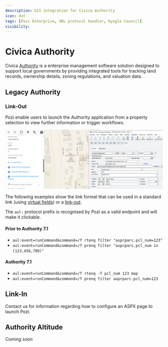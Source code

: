 ```yaml
---
description: GIS integration for Civica Authority
icon: dot
tags: [Pozi Enterprise, URL protocol handler, Kyogle Council]
visibility:
---
```


# Civica Authority

Civica [Authority](https://www.civica.com/en-au/product-pages/enterprise-management-software/) is a enterprise management software solution designed to support local governments by providing integrated tools for tracking land records, ownership details, zoning regulations, and valuation data.

## Legacy Authority

### Link-Out

Pozi enable users to launch the Authority application from a property selection to view further information or trigger workflows.

![](./img/civica-authority-link-out.png)

The following examples show the link format that can be used in a standard link (using [virtual fields](/admin-guide/qgis/configuring-layers.md#virtual-fields)) or a [link-out](/admin-guide/link-outs/).

The `aul:` protocol prefix is recognised by Pozi as a valid endpoint and will make it clickable.

#### Prior to Authority 7.1

- `aul:event=runCommand&command=/f rtenq filter "auprparc.pcl_num=123"`
- `aul:event=runCommand&command=/f prenq filter "auprparc.pcl_num in (123,456,789)"`

#### Authority 7.1

- `aul:event=runCommand&command=/f rtenq -f pcl_num 123 map`
- `aul:event=runCommand&command=/f prenq filter auprparc.pcl_num=123`

## Link-In

Contact us for information regarding how to configure an ASPX page to launch Pozi.

## Authority Altitude

*Coming soon*
